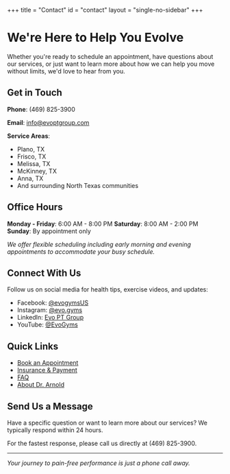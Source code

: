 +++
title = "Contact"
id = "contact"
layout = "single-no-sidebar"
+++

# We're Here to Help You Evolve

Whether you're ready to schedule an appointment, have questions about our services, or just want to learn more about how we can help you move without limits, we'd love to hear from you.

## Get in Touch

**Phone**:
(469) 825-3900

**Email**:
[info@evoptgroup.com](mailto:info@evoptgroup.com)

**Service Areas**:
- Plano, TX
- Frisco, TX
- Melissa, TX
- McKinney, TX
- Anna, TX
- And surrounding North Texas communities

## Office Hours

**Monday - Friday**: 6:00 AM - 8:00 PM
**Saturday**: 8:00 AM - 2:00 PM
**Sunday**: By appointment only

*We offer flexible scheduling including early morning and evening appointments to accommodate your busy schedule.*

## Connect With Us

Follow us on social media for health tips, exercise videos, and updates:

- Facebook: [@evogymsUS](https://www.facebook.com/evogymsUS)
- Instagram: [@evo.gyms](https://www.instagram.com/evo.gyms)
- LinkedIn: [Evo PT Group](https://www.linkedin.com/company/83044068/)
- YouTube: [@EvoGyms](https://youtube.com/@EvoGyms)

## Quick Links

- [Book an Appointment](https://scheduling.go.promptemr.com/onlineScheduling?w=2408&s=DL)
- [Insurance & Payment](/insurance-payment/)
- [FAQ](/faq/)
- [About Dr. Arnold](/about/dr-preston-arnold/)

## Send Us a Message

Have a specific question or want to learn more about our services? We typically respond within 24 hours.

For the fastest response, please call us directly at (469) 825-3900.

---

*Your journey to pain-free performance is just a phone call away.*